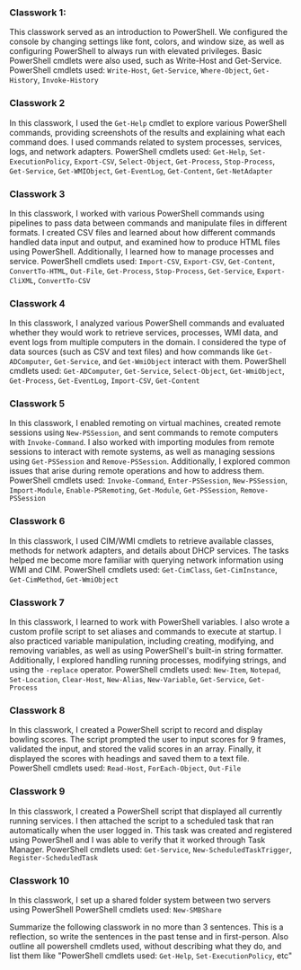### Classwork 1:
This classwork served as an introduction to PowerShell. We configured the console by changing settings like font, colors, and window size, as well as configuring PowerShell to always run with elevated privileges. Basic PowerShell cmdlets were also used, such as Write-Host and Get-Service.
PowerShell cmdlets used: ``Write-Host``, ``Get-Service``, ``Where-Object``, ``Get-History``, ``Invoke-History``
### Classwork 2
In this classwork, I used the `Get-Help` cmdlet to explore various PowerShell commands, providing screenshots of the results and explaining what each command does. I used commands related to system processes, services, logs, and network adapters. 
PowerShell cmdlets used: ``Get-Help``, ``Set-ExecutionPolicy``, ``Export-CSV``, ``Select-Object``, ``Get-Process``, ``Stop-Process``, ``Get-Service``, ``Get-WMIObject``, ``Get-EventLog``, ``Get-Content``, ``Get-NetAdapter``
### Classwork 3
In this classwork, I worked with various PowerShell commands using pipelines to pass data between commands and manipulate files in different formats. I created CSV files and learned about how different commands handled data input and output, and examined how to produce HTML files using PowerShell. Additionally, I learned how to manage processes and service.
PowerShell cmdlets used:  ``Import-CSV``, ``Export-CSV``, ``Get-Content``, ``ConvertTo-HTML``, ``Out-File``, ``Get-Process``, ``Stop-Process``, ``Get-Service``, ``Export-CliXML``, ``ConvertTo-CSV`` 
### Classwork 4
In this classwork, I analyzed various PowerShell commands and evaluated whether they would work to retrieve services, processes, WMI data, and event logs from multiple computers in the domain. I considered the type of data sources (such as CSV and text files) and how commands like `Get-ADComputer`, `Get-Service`, and `Get-WmiObject` interact with them. 
PowerShell cmdlets used: ``Get-ADComputer``, ``Get-Service``, ``Select-Object``, ``Get-WmiObject``, ``Get-Process``, ``Get-EventLog``, ``Import-CSV``, ``Get-Content``
### Classwork 5
In this classwork, I enabled remoting on virtual machines, created remote sessions using `New-PSSession`, and sent commands to remote computers with `Invoke-Command`. I also worked with importing modules from remote sessions to interact with remote systems, as well as managing sessions using `Get-PSSession` and `Remove-PSSession`. Additionally, I explored common issues that arise during remote operations and how to address them.
PowerShell cmdlets used: ``Invoke-Command``, ``Enter-PSSession``, ``New-PSSession``, ``Import-Module``, ``Enable-PSRemoting``, ``Get-Module``, ``Get-PSSession``, ``Remove-PSSession``
### Classwork 6
In this classwork, I used CIM/WMI cmdlets to retrieve available classes, methods for network adapters, and details about DHCP services. The tasks helped me become more familiar with querying network information using WMI and CIM.
PowerShell cmdlets used: ``Get-CimClass``, ``Get-CimInstance``, ``Get-CimMethod``, ``Get-WmiObject``
### Classwork 7
In this classwork, I learned to work with PowerShell variables. I also wrote a custom profile script to set aliases and commands to execute at startup. I also practiced variable manipulation, including creating, modifying, and removing variables, as well as using PowerShell's built-in string formatter. Additionally, I explored handling running processes, modifying strings, and using the `-replace` operator.
PowerShell cmdlets used: ``New-Item``, ``Notepad``, ``Set-Location``, ``Clear-Host``, ``New-Alias``, ``New-Variable``, ``Get-Service``, ``Get-Process``
### Classwork 8
In this classwork, I created a PowerShell script to record and display bowling scores. The script prompted the user to input scores for 9 frames, validated the input, and stored the valid scores in an array. Finally, it displayed the scores with headings and saved them to a text file.
PowerShell cmdlets used: ``Read-Host``, ``ForEach-Object``, ``Out-File``
### Classwork 9
In this classwork, I created a PowerShell script that displayed all currently running services. I then attached the script to a scheduled task that ran automatically when the user logged in. This task was created and registered using PowerShell and I was able to verify that it worked through Task Manager. 
PowerShell cmdlets used: ``Get-Service``, ``New-ScheduledTaskTrigger``, ``Register-ScheduledTask``
### Classwork 10
In this classwork, I set up a shared folder system between two servers using PowerShell
PowerShell cmdlets used: ``New-SMBShare``

Summarize the following classwork in no more than 3 sentences. This is a reflection, so write the sentences in the past tense and in first-person. Also outline all powershell cmdlets used, without describing what they do, and list them like "PowerShell cmdlets used: ``Get-Help``, ``Set-ExecutionPolicy``, etc"
